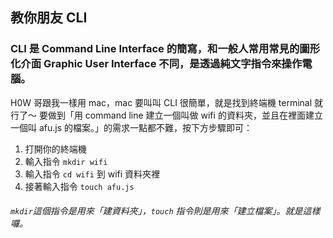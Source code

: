 ## 教你朋友 CLI

### CLI 是 Command Line Interface 的簡寫，和一般人常用常見的圖形化介面 Graphic User Interface 不同，是透過純文字指令來操作電腦。

H0W 哥跟我一樣用 mac，mac 要叫叫 CLI 很簡單，就是找到終端機 terminal 就行了～
要做到「用 command line 建立一個叫做 wifi 的資料夾，並且在裡面建立一個叫 afu.js 的檔案。」的需求一點都不難，按下方步驟即可：

1. 打開你的終端機
2. 輸入指令 `mkdir wifi`
3. 輸入指令 `cd wifi` 到 wifi 資料夾裡
4. 接著輸入指令 `touch afu.js`

###### `mkdir`這個指令是用來「建資料夾」，`touch` 指令則是用來「建立檔案」。就是這樣囉。
